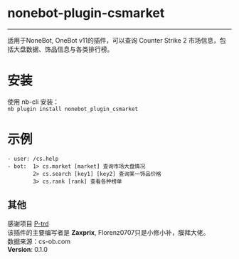 # nonebot-plugin-csmarket  
***  
适用于NoneBot, OneBot v11的插件，可以查询 Counter Strike 2 市场信息，包括大盘数据、饰品信息与各类排行榜。  
# 安装  
使用 nb-cli 安装：  
`nb plugin install nonebot_plugin_csmarket`  
# 示例  
```
- user: /cs.help  
- bot:  1> cs.market [market] 查询市场大盘情况
        2> cs.search [key1] [key2] 查询某一饰品价格
        3> cs.rank [rank] 查看各种榜单
```
## 其他  
感谢项目 [P-trd](https://github.com/7dul2/P-trd)  
该插件的主要编写者是 **Zaxprix**, Florenz0707只是小修小补，膜拜大佬。  
数据来源：cs-ob.com  
**Version**: 0.1.0
